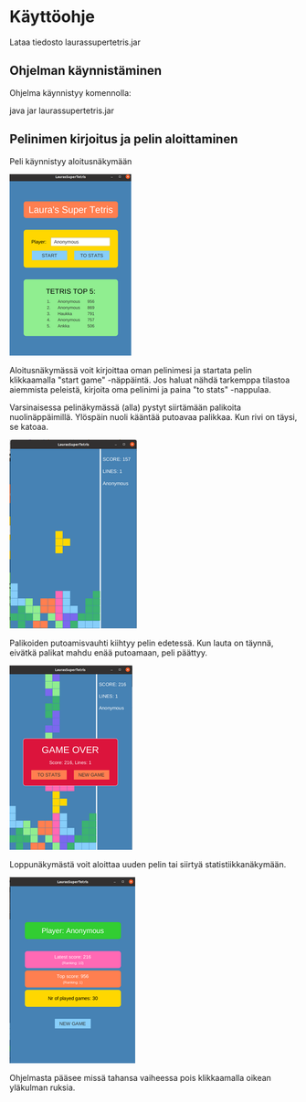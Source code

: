 # Käyttöohje

Lataa tiedosto laurassupertetris.jar

## Ohjelman käynnistäminen

Ohjelma käynnistyy komennolla:

java jar laurassupertetris.jar

## Pelinimen kirjoitus ja pelin aloittaminen

Peli käynnistyy aloitusnäkymään

![StartScreen](https://github.com/LauraACodes/ot-harjoitustyo/blob/master/dokumentaatio/kuvat/TetrisStartScreen.png)

Aloitusnäkymässä voit kirjoittaa oman pelinimesi ja startata pelin klikkaamalla "start game" -näppäintä.
Jos haluat nähdä tarkemppa tilastoa aiemmista peleistä, kirjoita oma pelinimi ja paina "to stats" -nappulaa.

Varsinaisessa pelinäkymässä (alla) pystyt siirtämään palikoita nuolinäppäimillä. Ylöspäin nuoli kääntää putoavaa palikkaa.
Kun rivi on täysi, se katoaa.

![StartScreen](https://github.com/LauraACodes/ot-harjoitustyo/blob/master/dokumentaatio/kuvat/TetrisGameScreen.png)

Palikoiden putoamisvauhti kiihtyy pelin edetessä. Kun lauta on täynnä, eivätkä palikat mahdu enää putoamaan, peli päättyy.


![StartScreen](https://github.com/LauraACodes/ot-harjoitustyo/blob/master/dokumentaatio/kuvat/TetrisGOScreen.png)

Loppunäkymästä voit aloittaa uuden pelin tai siirtyä statistiikkanäkymään.

![StartScreen](https://github.com/LauraACodes/ot-harjoitustyo/blob/master/dokumentaatio/kuvat/TetrisStatsScreen.png)

Ohjelmasta pääsee missä tahansa vaiheessa pois klikkaamalla oikean yläkulman ruksia.
